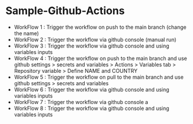 # Sample-Github-Actions

* WorkFlow 1 : Trigger the workflow on push to the main branch (change the name)
* WorkFlow 2 : Trigger the workflow via github console (manual run)
* WorkFlow 3 : Trigger the workflow via github console and using variables inputs
* WorkFlow 4 : Trigger the workflow on push to the main branch and use github settings > secrets and variables >
               Actions > Variables tab > Repository variable > Define NAME and COUNTRY
* WorkFlow 5 : Trigger the workflow on pull to the main branch and use github settings > secrets and variables
* WorkFlow 6 : Trigger the workflow via github console and using variables inputs
* WorkFlow 7 : Trigger the workflow via github console a
* WorkFlow 8 : Trigger the workflow via github console and using variables inputs